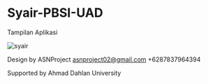 # Syair-PBSI-UAD

Tampilan Aplikasi

![syair](https://user-images.githubusercontent.com/49858542/89148245-75158c80-d583-11ea-8762-be53b14a9d14.jpg)

Design by
ASNProject
asnproject02@gmail.com
+6287837964394

Supported by
Ahmad Dahlan University
